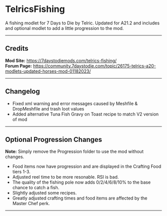# TelricsFishing
A fishing modlet for 7 Days to Die by Telric.  Updated for A21.2 and includes and optional modlet to add a little progression to the mod.



---
## Credits
**Mod Site:** https://7daystodiemods.com/telrics-fishing/  
**Forum Page:** https://community.7daystodie.com/topic/26175-telrics-a20-modlets-updated-horses-mod-01182023/



---
## Changelog
- Fixed xml warning and error messages caused by Meshfile & DropMeshfile and trash loot values
- Added alternative Tuna Fish Gravy on Toast recipe to match V2 version of mod



---
## Optional Progression Changes
**Note:** Simply remove the Progression folder to use the mod without changes.
- Food items now have progression and are displayed in the Crafting Food tiers 1-3.
- Adjusted reel time to be more resonable.  RSI is bad.
- The quality of the fishing pole now adds 0/2/4/6/8/10% to the base chance to catch a fish.
- Slightly adjusted some recipes.
- Greatly adjusted crafting times and food items are affected by the Master Chef perk.



---